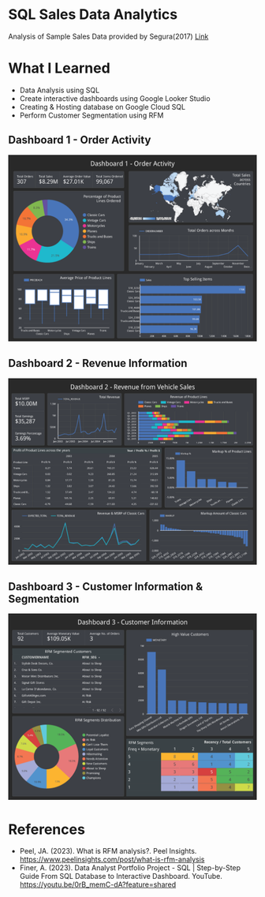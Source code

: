 # SQL Sales Data Analytics
 Analysis of Sample Sales Data provided by Segura(2017) [Link](https://www.kaggle.com/datasets/kyanyoga/sample-sales-data)

 # What I Learned
 - Data Analysis using SQL
 - Create interactive dashboards using Google Looker Studio
 - Creating & Hosting database on Google Cloud SQL
 - Perform Customer Segmentation using RFM

## Dashboard 1 - Order Activity
![Dashboard 1 - Order Activity](images/Dashboard_1_Order_Activity.png)

## Dashboard 2 - Revenue Information
![Dashboard 2 - Revenue](images/Dashboard_2_Revenue.png)

## Dashboard 3 - Customer Information & Segmentation
![Dashboard 3 - Customer Information](images/Dashboard_3_Customer.png)

# References
- Peel, JA. (2023). What is RFM analysis?. Peel Insights. https://www.peelinsights.com/post/what-is-rfm-analysis
- Finer, A. (2023). Data Analyst Portfolio Project - SQL | Step-by-Step Guide From SQL Database to Interactive Dashboard. YouTube. https://youtu.be/0rB_memC-dA?feature=shared

